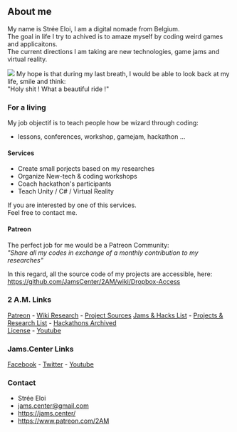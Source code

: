 ## About me

My name is Strée Eloi, I am a digital nomade from Belgium.        
The goal in life I try to achived is to amaze myself by coding weird games and applicaitons.        
The current directions I am taking are new technologies, game jams and virtual reality.    
    
![](https://github.com/JamsCenter/2AM/blob/master/WebRef/Photo/EloiStreeCoding.jpg?raw=true)
My hope is that during my last breath, I would be able to look back at my life, smile and think:     
"Holy shit ! What a beautiful ride !"  

### For a living
My job objectif is to teach people how be wizard through coding:    
- lessons, conferences, workshop, gamejam, hackathon ...    

#### Services
- Create small porjects based on my researches
- Organize New-tech & coding workshops
- Coach hackathon's participants
- Teach Unity / C# / Virtual Reality

If you are interested by one of this services.     
Feel free to contact me.     

#### Patreon
  
The perfect job for me would be a Patreon Community:    
_"Share all my codes in exchange of a monthly contribution to my researches"_  

 In this regard, all the source code of my projects are accessible, here:      
https://github.com/JamsCenter/2AM/wiki/Dropbox-Access



### 2 A.M. Links
[Patreon](https://goo.gl/Pdpmvh) - [Wiki Research](https://goo.gl/0SHZAb) - [Project Sources](http://www.jams.center/patreonaccess/)          [Jams & Hacks List](http://www.jams.center/jamsAndHacks/) - [Projects & Research List](http://www.jams.center/projectsandresearches/) - [Hackathons Archived](https://goo.gl/91v2s1)           
[License](https://github.com/JamsCenter/2AM/wiki/License) - [Youtube](https://www.youtube.com/channel/UCNF9z7L6bfkodhNWvnY5lsg)       


### Jams.Center Links
[Facebook](https://www.facebook.com/jamscenter) - [Twitter](https://www.facebook.com/jamscenter) - [Youtube](https://www.youtube.com/channel/UCss-to1CvzoUIoBNijuiLnA)       



### Contact
- Strée Eloi
- jams.center@gmail.com
- https://jams.center/
- https://www.patreon.com/2AM  
